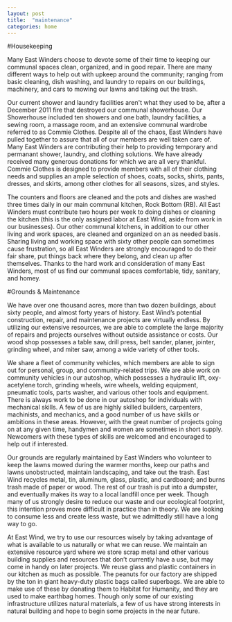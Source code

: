 ```yaml
---
layout: post
title:  "maintenance"
categories: home
---
```



#Housekeeping

Many East Winders choose to devote some of their time to keeping our communal spaces clean, organized, and in good repair. There are many different ways to help out with upkeep around the community; ranging from basic cleaning, dish washing, and laundry to repairs on our buildings, machinery, and cars to mowing our lawns and taking out the trash.

Our current shower and laundry facilities aren't what they used to be, after a December 2011 fire that destroyed our communal showerhouse. Our Showerhouse included ten showers and one bath, laundry facilities, a sewing room, a massage room, and an extensive communal wardrobe referred to as Commie Clothes. Despite all of the chaos, East Winders have pulled together to assure that all of our members are well taken care of. Many East Winders are contributing their help to providing temporary and permanant shower, laundry, and clothing solutions. We have already received many generous donations for which we are all very thankful. Commie Clothes is designed to provide members with all of their clothing needs and supplies an ample selection of shoes, coats, socks, shirts, pants, dresses, and skirts, among other clothes for all seasons, sizes, and styles.

The counters and floors are cleaned and the pots and dishes are washed three times daily in our main communal kitchen, Rock Bottom (RB). All East Winders must contribute two hours per week to doing dishes or cleaning the kitchen (this is the only assigned labor at East Wind, aside from work in our businesses). Our other communal kitchens, in addition to our other living and work spaces, are cleaned and organized on an as needed basis. Sharing living and working space with sixty other people can sometimes cause frustration, so all East Winders are strongly encouraged to do their fair share, put things back where they belong, and clean up after themselves. Thanks to the hard work and consideration of many East Winders, most of us find our communal spaces comfortable, tidy, sanitary, and homey.

#Grounds & Maintenance

We have over one thousand acres, more than two dozen buildings, about sixty people, and almost forty years of history. East Wind’s potential construction, repair, and maintenance projects are virtually endless. By utilizing our extensive resources, we are able to complete the large majority of repairs and projects ourselves without outside assistance or costs. Our wood shop possesses a table saw, drill press, belt sander, planer, jointer, grinding wheel, and miter saw, among a wide variety of other tools.

We share a fleet of community vehicles, which members are able to sign out for personal, group, and community-related trips. We are able work on community vehicles in our autoshop, which possesses a hydraulic lift, oxy-acetylene torch, grinding wheels, wire wheels, welding equipment, pneumatic tools, parts washer, and various other tools and equipment. There is always work to be done in our autoshop for individuals with mechanical skills. A few of us are highly skilled builders, carpenters, machinists, and mechanics, and a good number of us have skills or ambitions in these areas. However, with the great number of projects going on at any given time, handymen and women are sometimes in short supply. Newcomers with these types of skills are welcomed and encouraged to help out if interested.

Our grounds are regularly maintained by East Winders who volunteer to keep the lawns mowed during the warmer months, keep our paths and lawns unobstructed, maintain landscaping, and take out the trash. East Wind recycles metal, tin, aluminum, glass, plastic, and cardboard; and burns trash made of paper or wood. The rest of our trash is put into a dumpster, and eventually makes its way to a local landfill once per week. Though many of us strongly desire to reduce our waste and our ecological footprint, this intention proves more difficult in practice than in theory. We are looking to consume less and create less waste, but we admittedly still have a long way to go.

At East Wind, we try to use our resources wisely by taking advantage of what is available to us naturally or what we can reuse. We maintain an extensive resource yard where we store scrap metal and other various building supplies and resources that don’t currently have a use, but may come in handy on later projects. We reuse glass and plastic containers in our kitchen as much as possible. The peanuts for our factory are shipped by the ton in giant heavy-duty plastic bags called superbags. We are able to make use of these by donating them to Habitat for Humanity, and they are used to make earthbag homes. Though only some of our existing infrastructure utilizes natural materials, a few of us have strong interests in natural building and hope to begin some projects in the near future.

